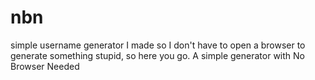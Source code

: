 # nbn
simple username generator I made so I don't have to open a browser to generate something stupid, so here you go. A simple generator with No Browser Needed
